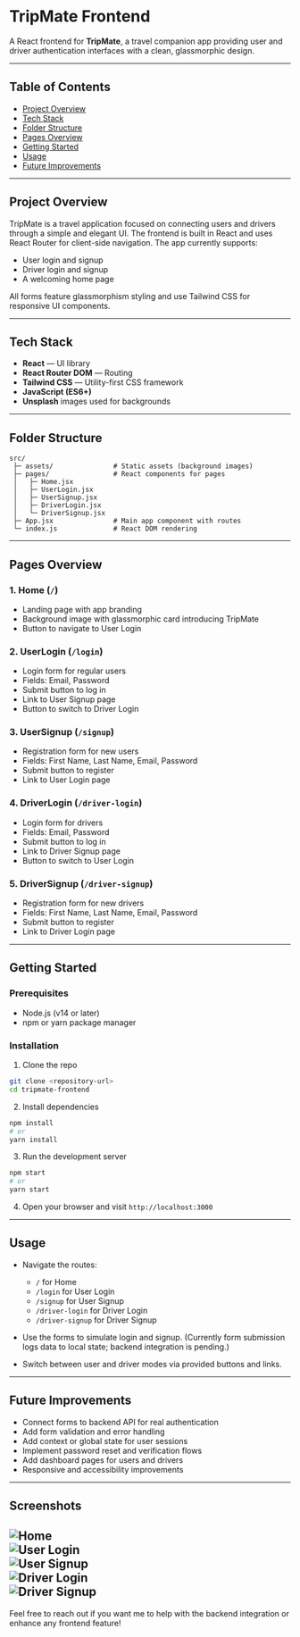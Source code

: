 
# TripMate Frontend

A React frontend for **TripMate**, a travel companion app providing user and driver authentication interfaces with a clean, glassmorphic design.

---

## Table of Contents

- [Project Overview](#project-overview)  
- [Tech Stack](#tech-stack)  
- [Folder Structure](#folder-structure)  
- [Pages Overview](#pages-overview)  
- [Getting Started](#getting-started)  
- [Usage](#usage)  
- [Future Improvements](#future-improvements)  

---

## Project Overview

TripMate is a travel application focused on connecting users and drivers through a simple and elegant UI. The frontend is built in React and uses React Router for client-side navigation. The app currently supports:

- User login and signup  
- Driver login and signup  
- A welcoming home page  

All forms feature glassmorphism styling and use Tailwind CSS for responsive UI components.

---

## Tech Stack

- **React** — UI library  
- **React Router DOM** — Routing  
- **Tailwind CSS** — Utility-first CSS framework  
- **JavaScript (ES6+)**  
- **Unsplash** images used for backgrounds  

---

## Folder Structure

```
src/
 ├─ assets/               # Static assets (background images)
 ├─ pages/                # React components for pages
 │   ├─ Home.jsx
 │   ├─ UserLogin.jsx
 │   ├─ UserSignup.jsx
 │   ├─ DriverLogin.jsx
 │   └─ DriverSignup.jsx
 ├─ App.jsx               # Main app component with routes
 └─ index.js              # React DOM rendering
```

---

## Pages Overview

### 1. Home (`/`)  
- Landing page with app branding  
- Background image with glassmorphic card introducing TripMate  
- Button to navigate to User Login  

### 2. UserLogin (`/login`)  
- Login form for regular users  
- Fields: Email, Password  
- Submit button to log in  
- Link to User Signup page  
- Button to switch to Driver Login  

### 3. UserSignup (`/signup`)  
- Registration form for new users  
- Fields: First Name, Last Name, Email, Password  
- Submit button to register  
- Link to User Login page  

### 4. DriverLogin (`/driver-login`)  
- Login form for drivers  
- Fields: Email, Password  
- Submit button to log in  
- Link to Driver Signup page  
- Button to switch to User Login  

### 5. DriverSignup (`/driver-signup`)  
- Registration form for new drivers  
- Fields: First Name, Last Name, Email, Password  
- Submit button to register  
- Link to Driver Login page  

---

## Getting Started

### Prerequisites

- Node.js (v14 or later)  
- npm or yarn package manager  

### Installation

1. Clone the repo  
```bash
git clone <repository-url>
cd tripmate-frontend
```

2. Install dependencies  
```bash
npm install
# or
yarn install
```

3. Run the development server  
```bash
npm start
# or
yarn start
```

4. Open your browser and visit `http://localhost:3000`

---

## Usage

- Navigate the routes:  
  - `/` for Home  
  - `/login` for User Login  
  - `/signup` for User Signup  
  - `/driver-login` for Driver Login  
  - `/driver-signup` for Driver Signup  

- Use the forms to simulate login and signup. (Currently form submission logs data to local state; backend integration is pending.)

- Switch between user and driver modes via provided buttons and links.

---

## Future Improvements

- Connect forms to backend API for real authentication  
- Add form validation and error handling  
- Add context or global state for user sessions  
- Implement password reset and verification flows  
- Add dashboard pages for users and drivers  
- Responsive and accessibility improvements  

---

## Screenshots

![Home](./src/assets/Home_Pic.jpeg)  
![User Login](./src/assets/User_Login.jpeg)  
![User Signup](./src/assets/User_Signup.jpeg)  
![Driver Login](./src/assets/Driver_Login.jpeg)  
![Driver Signup](./src/assets/Driver_Signup.jpeg)  
---

Feel free to reach out if you want me to help with the backend integration or enhance any frontend feature!
